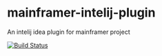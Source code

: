 # mainframer-intelij-plugin
An intelij idea plugin for mainframer project

[![Build Status](https://travis-ci.org/elpassion/mainframer-intelij-plugin.svg?branch=develop)](https://travis-ci.org/elpassion/mainframer-intelij-plugin)

